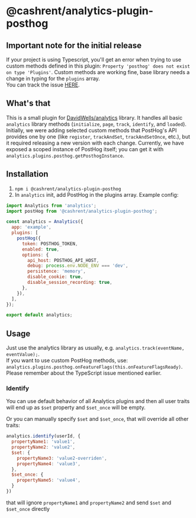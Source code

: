 # @cashrent/analytics-plugin-posthog

## Important note for the initial release
If your project is using Typescript, you'll get an error when trying to use custom methods defined in this plugin: `Property 'posthog' does not exist on type 'Plugins'`.
Custom methods are working fine, base library needs a change in typing for the `plugins` array.  
You can track the issue [HERE](https://github.com/DavidWells/analytics/issues/266).

## What's that
This is a small plugin for [DavidWells/analytics](https://github.com/DavidWells/analytics) library. It handles all basic `analytics` library methods (`initialize`, `page`, `track`, `identify`, and `loaded`). Initially, we were adding selected custom methods that PostHog's API provides one by one (like `register`, `trackAndSet`, `trackAndSetOnce`, etc.), but it required releasing a new version with each change. Currently, we have exposed a scoped instance of PostHog itself; you can get it with `analytics.plugins.posthog.getPosthogInstance`.
## Installation
1. `npm i @cashrent/analytics-plugin-posthog`
2. In `analytics` init, add PostHog in the plugins array. Example config:
```js
import Analytics from 'analytics';
import postHog from '@cashrent/analytics-plugin-posthog';

const analytics = Analytics({
  app: 'example',
  plugins: [
    postHog({
      token: POSTHOG_TOKEN,
      enabled: true,
      options: {
        api_host: POSTHOG_API_HOST,
        debug: process.env.NODE_ENV === 'dev',
        persistence: 'memory',
        disable_cookie: true,
        disable_session_recording: true,
      },
    }),
  ],
});

export default analytics;
```

## Usage
Just use the analytics library as usually, e.g. `analytics.track(eventName, eventValue);`.  
If you want to use custom PostHog methods, use: `analytics.plugins.posthog.onFeatureFlags(this.onFeatureFlagsReady)`. Please remember about the TypeScript issue mentioned earlier.

### Identify
You can use default behavior of all Analytics plugins and then all user traits will
end up as `$set` property and `$set_once` will be empty.

Or you can manually specify `$set` and `$set_once`, that will override all other traits:

```js
analytics.identify(userId, {
  propertyName1: 'value1',
  propertyName2: 'value2',
  $set: {
    propertyName3: 'value2-overriden',
    propertyName4: 'value3',
  },
  $set_once: {
    propertyName5: 'value4',
  }
})
```

that will ignore `propertyName1` and `propertyName2` and send `$set` and `$set_once` directly